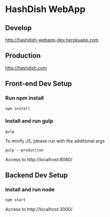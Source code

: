 HashDish WebApp
==============

## Develop
http://hashdish-webapp-dev.herokuapp.com

## Production
http://hashdish.com

## Front-end Dev Setup

### Run npm install
```
npm install
```

### Install and run gulp
```
gulp
```

To minify JS, please run with the additional args
```
gulp --production
```

Access to http://localhost:8080/

## Backend Dev Setup

### Install and run node
```
npm start
```

Access to http://localhost:3000/
